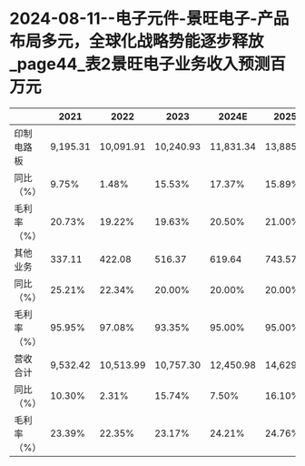 # 2024-08-11--电子元件-景旺电子-产品布局多元，全球化战略势能逐步释放_page44_表2景旺电子业务收入预测百万元

| | 2021 | 2022 | 2023 | 2024E | 2025E | 2026E |
| --- | --- | --- | --- | --- | --- | --- |
| 印制电路板 | 9,195.31 | 10,091.91 | 10,240.93 | 11,831.34 | 13,885.90 | 16,092.82 |
| 同比（%） | 9.75% | 1.48% | 15.53% | 17.37% | 15.89% | - |
| 毛利率（%） | 20.73% | 19.22% | 19.63% | 20.50% | 21.00% | 21.50% |
| 其他业务 | 337.11 | 422.08 | 516.37 | 619.64 | 743.57 | 892.29 |
| 同比（%） | 25.21% | 22.34% | 20.00% | 20.00% | 20.00% | 20.00% |
| 毛利率（%） | 95.95% | 97.08% | 93.35% | 95.00% | 95.00% | 95.00% |
| 营收合计 | 9,532.42 | 10,513.99 | 10,757.30 | 12,450.98 | 14,629.47 | 16,985.11 |
| 同比（%） | 10.30% | 2.31% | 15.74% | 7.50% | 16.10% | - |
| 毛利率（%） | 23.39% | 22.35% | 23.17% | 24.21% | 24.76% | 25.36% |